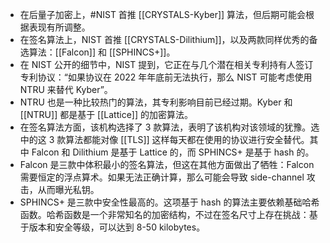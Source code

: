 - 在后量子加密上，#NIST 首推 [[CRYSTALS-Kyber]] 算法，但后期可能会根据表现有所调整。
- 在签名算法上，NIST 首推 [[CRYSTALS-Dilithium]]，以及两款同样优秀的备选算法：[[Falcon]] 和 [[SPHINCS+]]。
- 在 NIST 公开的细节中，NIST 提到，它正在与几个潜在相关专利持有人签订专利协议：“如果协议在 2022 年年底前无法执行，那么 NIST 可能考虑使用 NTRU 来替代 Kyber”。
- NTRU 也是一种比较热门的算法，其专利影响目前已经过期。Kyber 和 [[NTRU]] 都是基于 [[Lattice]] 的加密算法。
- 在签名算法方面，该机构选择了 3 款算法，表明了该机构对该领域的犹豫。选中的这 3 款算法都能对像 [[TLS]] 这样每天都在使用的协议进行安全替代。其中 Falcon 和 Dilithium 是基于 Lattice 的，而 
  SPHINCS+ 是基于 hash 的。
- Falcon 是三款中体积最小的签名算法，但这在其他方面做出了牺牲：Falcon 需要恒定的浮点算术。如果无法正确计算，那么可能会导致 side-channel 攻击，从而曝光私钥。
- SPHINCS+ 是三款中安全性最高的。这项基于 hash 的算法主要依赖基础哈希函数。哈希函数是一个非常知名的加密结构，不过在签名尺寸上存在挑战：基于版本和安全等级，可以达到 8-50 kilobytes。